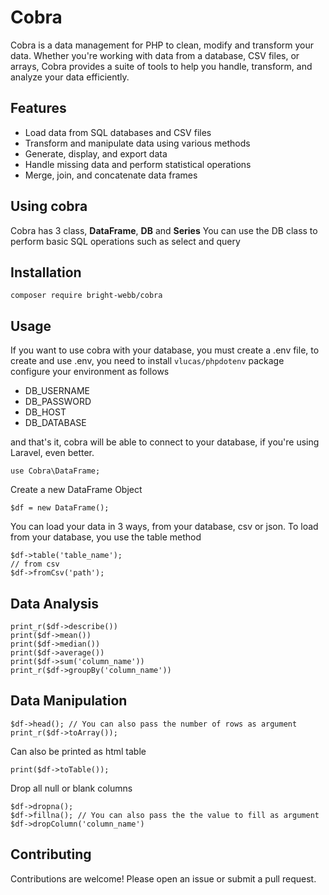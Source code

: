 # Cobra
Cobra is a data management for PHP to clean, modify and transform your data. Whether you're working with data from a database, CSV files, or arrays, Cobra provides a suite of tools to help you handle, transform, and analyze your data efficiently.


## Features
- Load data from SQL databases and CSV files
- Transform and manipulate data using various methods
- Generate, display, and export data
- Handle missing data and perform statistical operations
- Merge, join, and concatenate data frames

## Using cobra
Cobra has 3 class, **DataFrame**, **DB** and **Series**
You can use the DB class to perform basic SQL  operations such as select and query

## Installation
```composer require bright-webb/cobra```

## Usage
If you want to use cobra with your database, you must create a .env file, to create and use .env, you need to install ```vlucas/phpdotenv``` package
configure your environment as follows
- DB_USERNAME
- DB_PASSWORD
- DB_HOST
- DB_DATABASE

and that's it, cobra will be able to connect to your database, if you're using Laravel, even better.
```
use Cobra\DataFrame;
```
Create a new DataFrame Object
```
$df = new DataFrame();
```

You can load your data in 3 ways, from your database, csv or json. To load from your database, you use the table method
```
$df->table('table_name');
// from csv
$df->fromCsv('path');
```
## Data Analysis
```
print_r($df->describe())
print($df->mean())
print($df->median())
print($df->average())
print($df->sum('column_name'))
print_r($df->groupBy('column_name'))
```

## Data Manipulation
```
$df->head(); // You can also pass the number of rows as argument 
print_r($df->toArray());
```
Can also be printed as html table
```
print($df->toTable());
```

Drop all null or blank columns
```
$df->dropna();
$df->fillna(); // You can also pass the the value to fill as argument
$df->dropColumn('column_name')

```

## Contributing
Contributions are welcome! Please open an issue or submit a pull request.



